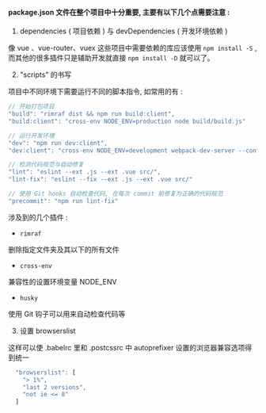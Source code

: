 #### package.json 文件在整个项目中十分重要, 主要有以下几个点需要注意 :

1. dependencies ( 项目依赖 ) 与 devDependencies ( 开发环境依赖 )

像 vue 、vue-router、vuex 这些项目中需要依赖的库应该使用 `npm install -S` , 而其他的很多插件只是辅助开发就直接 `npm install -D` 就可以了。

2. "scripts" 的书写

项目中不同环境下需要运行不同的脚本指令, 如常用的有 : 

```js
// 开始打包项目
"build": "rimraf dist && npm run build:client",
"build:client": "cross-env NODE_ENV=production node build/build.js"
```

```js
// 运行开发环境
"dev": "npm run dev:client",
"dev:client": "cross-env NODE_ENV=development webpack-dev-server --config build/webpack.dev.conf.js"
```

```js
// 检测代码规范与自动修复
"lint": "eslint --ext .js --ext .vue src/",
"lint-fix": "eslint --fix --ext .js --ext .vue src/"
```

```js
// 使用 Git hooks 自动检查代码, 在每次 commit 前修复为正确的代码规范
"precommit": "npm run lint-fix"
```

涉及到的几个插件 : 

* `rimraf`

删除指定文件夹及其以下的所有文件

* `cross-env`

兼容性的设置环境变量 NODE_ENV 

* `husky`

使用 Git 钩子可以用来自动检查代码等

3. 设置 browserslist 

这样可以使 .babelrc 里和 .postcssrc 中 autoprefixer 设置的浏览器兼容选项得到统一

```js
  "browserslist": [
    "> 1%",
    "last 2 versions",
    "not ie <= 8"
  ]
```







